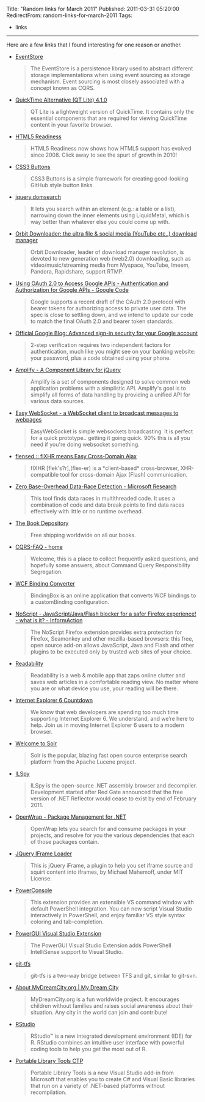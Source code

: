 Title: "Random links for March 2011"
Published: 2011-03-31 05:20:00
RedirectFrom: random-links-for-march-2011
Tags:
  - links
---
Here are a few links that I found interesting for one reason or another.

-   [EventStore](https://github.com/joliver/EventStore/)

    > The EventStore is a persistence library used to abstract different storage implementations when using event sourcing as storage mechanism. Event sourcing is most closely associated with a concept known as CQRS.

-   [QuickTime Alternative (QT Lite) 4.1.0](http://www.free-codecs.com/download/QT_Lite.htm)

    > QT Lite is a lightweight version of QuickTime. It contains only the essential components that are required for viewing QuickTime content in your favorite browser.

-   [HTML5 Readiness](http://html5readiness.com/)

    > HTML5 Readiness now shows how HTML5 support has evolved since 2008. Click away to see the spurt of growth in 2010!

-   [CSS3 Buttons](http://css3buttons.michaelhenriksen.dk/)

    > CSS3 Buttons is a simple framework for creating good-looking GitHub style button links.

-   [jquery.domsearch](http://juliocesar.github.com/jquery-domsearch/)

    > It lets you search within an element (e.g.: a table or a list), narrowing down the inner elements using LiquidMetal, which is way better than whatever else you could come up with.

-   [Orbit Downloader: the ultra file & social media (YouTube etc..) download manager](http://www.orbitdownloader.com/index.htm)

    > Orbit Downloader, leader of download manager revolution, is devoted to new generation web (web2.0) downloading, such as video/music/streaming media from Myspace, YouTube, Imeem, Pandora, Rapidshare, support RTMP.

-   [Using OAuth 2.0 to Access Google APIs - Authentication and Authorization for Google APIs - Google Code](http://code.google.com/apis/accounts/docs/OAuth2.html#CallingAnAPI)

    > Google supports a recent draft of the OAuth 2.0 protocol with bearer tokens for authorizing access to private user data. The spec is close to settling down, and we intend to update our code to match the final OAuth 2.0 and bearer token standards.

-   [Official Google Blog: Advanced sign-in security for your Google account](http://googleblog.blogspot.com/2011/02/advanced-sign-in-security-for-your.html?m=1)

    > 2-step verification requires two independent factors for authentication, much like you might see on your banking website: your password, plus a code obtained using your phone.

-   [Amplify - A Component Library for jQuery](http://amplifyjs.com/)

    > Amplify is a set of components designed to solve common web application problems with a simplistic API. Amplify's goal is to simplify all forms of data handling by providing a unified API for various data sources.

-   [Easy WebSocket - a WebSocket client to broadcast messages to webpages](http://easywebsocket.org/)

    > EasyWebSocket is simple websockets broadcasting. It is perfect for a quick prototype.. getting it going quick. 90% this is all you need if you're doing websocket something.

-   [flensed :: flXHR means Easy Cross-Domain Ajax](http://flxhr.flensed.com/)

    > flXHR [flek's?r],(flex-er) is a \*client-based\* cross-browser, XHR-compatible tool for cross-domain Ajax (Flash) communication.

-   [Zero Base-Overhead Data-Race Detection - Microsoft Research](http://research.microsoft.com/en-us/downloads/73cb9f4d-6ccb-46fb-8762-4e9fd0154cad/default.aspx)

    > This tool finds data races in multithreaded code. It uses a combination of code and data break points to find data races effectively with little or no runtime overhead.

-   [The Book Depository](http://www.bookdepository.com/)

    > Free shipping worldwide on all our books.

-   [CQRS-FAQ - home](http://cqrs-faq.wikispaces.com/)

    > Welcome, this is a place to collect frequently asked questions, and hopefully some answers, about Command Query Responsibility Segregation.

-   [WCF Binding Converter](http://webservices20.cloudapp.net/)

    > BindingBox is an online application that converts WCF bindings to a customBinding configuration.

-   [NoScript - JavaScript/Java/Flash blocker for a safer Firefox experience! - what is it? - InformAction](http://noscript.net/)

    > The NoScript Firefox extension provides extra protection for Firefox, Seamonkey and other mozilla-based browsers: this free, open source add-on allows JavaScript, Java and Flash and other plugins to be executed only by trusted web sites of your choice.

-   [Readability](https://www.readability.com/)

    > Readability is a web & mobile app that zaps online clutter and saves web articles in a comfortable reading view. No matter where you are or what device you use, your reading will be there.

-   [Internet Explorer 6 Countdown](http://ie6countdown.com/join-us.html)

    > We know that web developers are spending too much time supporting Internet Explorer 6. We understand, and we’re here to help. Join us in moving Internet Explorer 6 users to a modern browser.

-   [Welcome to Solr](http://lucene.apache.org/solr/)

    > Solr is the popular, blazing fast open source enterprise search platform from the Apache Lucene project.

-   [ILSpy](http://wiki.sharpdevelop.net/ilspy.ashx)

    > ILSpy is the open-source .NET assembly browser and decompiler. Development started after Red Gate announced that the free version of .NET Reflector would cease to exist by end of February 2011.

-   [OpenWrap - Package Management for .NET](http://www.openwrap.org/)

    > OpenWrap lets you search for and consume packages in your projects, and resolve for you the various dependencies that each of those packages contain.

-   [JQuery IFrame Loader](http://project.mahemoff.com/jquery-iframe/)

    > This is jQuery iFrame, a plugin to help you set iframe source and squirt content into iframes, by Michael Mahemoff, under MIT License.

-   [PowerConsole](http://visualstudiogallery.msdn.microsoft.com/67620d8c-93dd-4e57-aa86-c9404acbd7b3/)

    > This extension provides an extensible VS command window with default PowerShell integration. You can now script Visual Studio interactively in PowerShell, and enjoy familiar VS style syntax coloring and tab-completion.

-   [PowerGUI Visual Studio Extension](http://powerguivsx.codeplex.com/)

    > The PowerGUI Visual Studio Extension adds PowerShell IntelliSense support to Visual Studio.

-   [git-tfs](https://github.com/spraints/git-tfs)

    > git-tfs is a two-way bridge between TFS and git, similar to git-svn.

-   [About MyDreamCity.org | My Dream City](http://mydreamcity.org/about/english)

    > MyDreamCity.org is a fun worldwide project. It encourages children without families and raises social awareness about their situation. Any city in the world can join and contribute!

-   [RStudio](http://www.rstudio.org/)

    > RStudio™ is a new integrated development environment (IDE) for R. RStudio combines an intuitive user interface with powerful coding tools to help you get the most out of R.

-   [Portable Library Tools CTP](http://visualstudiogallery.msdn.microsoft.com/b0e0b5e9-e138-410b-ad10-00cb3caf4981/)

    > Portable Library Tools is a new Visual Studio add-in from Microsoft that enables you to create C\# and Visual Basic libraries that run on a variety of .NET-based platforms without recompilation.
